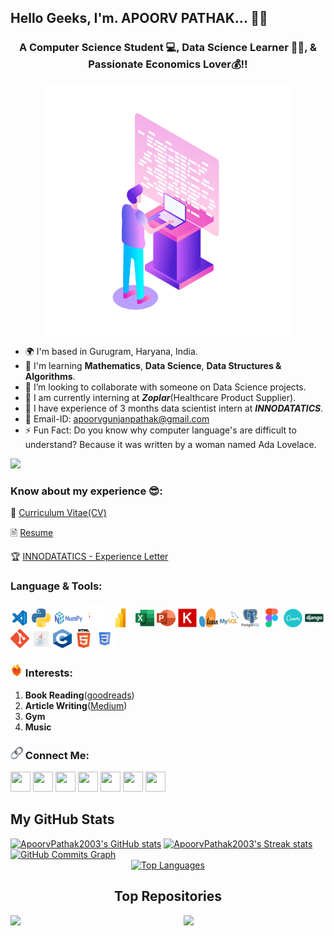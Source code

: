 ## Hello Geeks, I'm. APOORV PATHAK... 👋👋

<h3 align = 'center'>A Computer Science Student 💻, Data Science Learner 🧑‍🎓, & Passionate Economics Lover💰!!</h3>

<p align = 'center'>
  <img src = './Logo/Computer Developer.gif' alt = 'Apoorv Pathak' width = '400' height = '400'>
</p>

<!--
**ApoorvPathak2003/ApoorvPathak2003** is a ✨ _special_ ✨ repository because its `README.md` (this file) appears on your GitHub profile.
Here are some ideas to get you started:
-->

- 🌍 I'm based in Gurugram, Haryana, India.
- 🧠 I'm learning **Mathematics**, **Data Science**, **Data Structures & Algorithms**.
- 👯 I’m looking to collaborate with someone on Data Science projects.
- 🌱 I am currently interning at ***Zoplar***(Healthcare Product Supplier). 
- 🤔 I have experience of 3 months data scientist intern at ***INNODATATICS***.
- 📧 Email-ID: apoorvgunjanpathak@gmail.com
- ⚡ Fun Fact: Do you know why computer language's are difficult to understand? Because it was written by a woman named Ada Lovelace.

![](https://komarev.com/ghpvc/?username=ApoorvPathak2003)

### Know about my experience 😎:
📝 [Curriculum Vitae(CV)](https://github.com/ApoorvPathak2003/ApoorvPathak2003/blob/main/Apoorv%20Pathak%20-%20Curriculum%20Vitae.pdf)

🖹 [Resume](https://github.com/ApoorvPathak2003/ApoorvPathak2003/blob/main/Apoorv%20Pathak%20Internship%20Resume.pdf)

🏆 [INNODATATICS - Experience Letter](https://github.com/ApoorvPathak2003/ApoorvPathak2003/blob/main/INNODATATICS%20-%20Internship%20Vitae.pdf)

### Language & Tools:
<img src = './Logo/VS Code.png' alt = 'VS Code' width = '30' height = '30'>   <img src = './Logo/Python.png' alt = 'Python' width = '30' height = '30'>   <img src = './Logo/NumPy.png' alt = 'NumPy' width = '50' height = '30'>   <img src = './Logo/Pandas.svg' alt = 'Pandas' width = '30' height = '40'>   <img src = './Logo/MS Power BI.png' alt = 'MS Power BI' width = '40' height = '30'>   <img src = './Logo/MS Excel.png' alt = 'MS Excel' width = '30' height = '30'>   <img src = './Logo/MS Powerpoint.png' alt = 'MS Powerpoint' width = '30' height = '30'>   <img src = './Logo/Keras.svg' alt = 'Keras' width = '30' height = '30'>   <img src = './Logo/sklearn.svg' alt = 'Sklearn' width = '30' height = '30'>   <img src = './Logo/MySQL.png' alt = 'MySQL' width = '30' height = '30'>   <img src = './Logo/PostgreSQL.png' alt = 'PostgreSQL' width = '30' height = '30'>   <img src = './Logo/Figma.png' alt = 'Figma' width = '30' height = '30'>   <img src = './Logo/Canva.png' alt = 'Canva' width = '30' height = '30'>   <img src = './Logo/Django.png' alt = 'Django' width = '30' height = '30'>  <img src = './Logo/Git.png' alt = 'Git' width = '30' height = '30'>   <img src = './Logo/Java.png' alt = 'Java' width = '30' height = '30'>   <img src = './Logo/C.png' alt = 'C' width = '30' height = '30'>   <img src = './Logo/HTML.png' alt = 'HTML' width = '30' height = '30'>   <img src = './Logo/CSS.png' alt = 'CSS' width = '30' height = '30'>

### <img src = './Logo/Passion.gif' alt = 'Passion' width = '20' height = '20'> Interests:
1. **Book Reading**(<a href = 'https://www.goodreads.com/user/show/164208181-apoorv-gunjan-pathak'>goodreads</a>)
2. **Article Writing**(<a href = 'https://medium.com/@apoorvnpathak'>Medium</a>)
3. **Gym**
4. **Music**

### <img src = './Logo/Link.png' alt = 'Connect' width = '20' height = '20'> Connect Me:
<p align="left">  
                      <a href="https://www.facebook.com/apoorv.pathak.1675/" target="_blank" rel="noreferrer"><img src="https://raw.githubusercontent.com/danielcranney/readme-generator/main/public/icons/socials/facebook.svg" width="32" height="32" /></a>          
                      <a href="https://www.github.com/ApoorvPathak2003" target="_blank" rel="noreferrer"><img src="https://raw.githubusercontent.com/danielcranney/readme-generator/main/public/icons/socials/github-dark.svg" width="32" height="32" /></a>
                      <a href="http://www.instagram.com/apoorv__pathak/" target="_blank" rel="noreferrer"><img src="https://raw.githubusercontent.com/danielcranney/readme-generator/main/public/icons/socials/instagram.svg" width="32" height="32" /></a>
                      <a href="https://www.linkedin.com/in/apoorv-pathak-a3b1931ba/" target="_blank" rel="noreferrer"><img src="https://raw.githubusercontent.com/danielcranney/readme-generator/main/public/icons/socials/linkedin.svg" width="32" height="32" /></a>
                      <a href="http://www.medium.com/httpscom/@apoorvnpathak" target="_blank" rel="noreferrer"><img src="https://raw.githubusercontent.com/danielcranney/readme-generator/main/public/icons/socials/medium-dark.svg" width="32" height="32" /></a>
                      <a href="https://www.stackoverflow.com/users/15503382/apoorv-pathak" target="_blank" rel="noreferrer"><img src="https://raw.githubusercontent.com/danielcranney/readme-generator/main/public/icons/socials/stackoverflow.svg" width="32" height="32" /></a>
                      <a href="https://www.twitter.com/ApoorvPathak20" target="_blank" rel="noreferrer"><img src="https://raw.githubusercontent.com/danielcranney/readme-generator/main/public/icons/socials/twitter.svg" width="32" height="32" /></a></p>

<h2>My GitHub Stats</h2>
                  <a href="http://www.github.com/ApoorvPathak2003"><img src="https://github-readme-stats.vercel.app/api?username=ApoorvPathak2003&show_icons=true&hide=prs,&count_private=true&title_color=22c55e&text_color=ffffff&icon_color=0891b2&bg_color=000000&hide_border=true&show_icons=true" alt="ApoorvPathak2003's GitHub stats" width="75%" /></a>
                  <a href="http://www.github.com/ApoorvPathak2003"><img src="https://github-readme-streak-stats.herokuapp.com/?user=ApoorvPathak2003&stroke=ffffff&background=000000&ring=22c55e&fire=22c55e&currStreakNum=ffffff&currStreakLabel=22c55e&sideNums=ffffff&sideLabels=ffffff&dates=ffffff&hide_border=true" alt="ApoorvPathak2003's Streak stats" width="75%" /></a>
                  <a href="http://www.github.com/ApoorvPathak2003"><img src="https://github-readme-activity-graph.cyclic.app/graph?username=ApoorvPathak2003&bg_color=000000&color=ffffff&line=0891b2&point=ffffff&area_color=000000&area=true&hide_border=true&custom_title=GitHub%20Commits%20Graph" alt="GitHub Commits Graph" /></a>
                      
<div width="100%" align="center"><a href="https://github.com/ApoorvPathak2003" align="center"><img src="https://github-readme-stats.vercel.app/api/top-langs/?username=ApoorvPathak2003&langs_count=10&title_color=22c55e&text_color=ffffff&icon_color=0891b2&bg_color=000000&hide_border=true&locale=en&custom_title=Top%20%Languages" alt="Top Languages" /></a>

<h2>Top Repositories</h2>
<div width="100%" align="center"><a href="https://github.com/ApoorvPathak2003/Market-Basket-Data-Analytics" align="left"><img align="left" width="45%" src="https://github-readme-stats.vercel.app/api/pin/?username=ApoorvPathak2003&repo=Market-Basket-Data-Analytics&title_color=22c55e&text_color=ffffff&icon_color=0891b2&bg_color=000000&hide_border=true&locale=en" /></a><a href="https://github.com/ApoorvPathak2003/Anti-Money-Laundering-System" align="right"><img align="right" width="45%" src="https://github-readme-stats.vercel.app/api/pin/?username=ApoorvPathak2003&repo=Anti-Money-Laundering-System&title_color=22c55e&text_color=ffffff&icon_color=0891b2&bg_color=000000&hide_border=true&locale=en" /></a></div><br /><br /><br /><br /><br /><br /><br />
